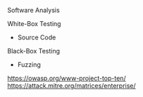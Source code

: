 
Software Analysis

White-Box Testing
- Source Code

Black-Box Testing
- Fuzzing

https://owasp.org/www-project-top-ten/
https://attack.mitre.org/matrices/enterprise/


